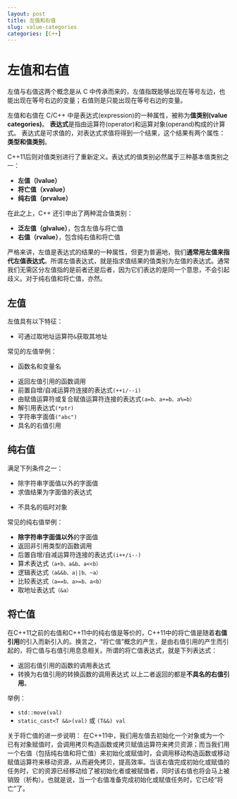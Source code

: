 ```yaml
---
layout: post
title: 左值和右值
slug: value-categories
categories: [C++]
---
```

# 左值和右值
左值与右值这两个概念是从 C 中传承而来的，左值指既能够出现在等号左边，也能出现在等号右边的变量；右值则是只能出现在等号右边的变量。

左值和右值在 C/C++ 中是表达式(expression)的一种属性，被称为**值类别(value categories)**。
**表达式**是指由运算符(operator)和运算对象(operand)构成的计算式。
表达式是可求值的，对表达式求值将得到一个结果，这个结果有两个属性：**类型和值类别**。

 C++11后则对值类别进行了重新定义。表达式的值类别必然属于三种基本值类别之一：
 + **左值（lvalue）**
 + **将亡值（xvalue）**
 + **纯右值（prvalue）**

在此之上，C++ 还引申出了两种混合值类别：
+ **泛左值（glvalue）**，包含左值与将亡值
+ **右值（rvalue）**，包含纯右值和将亡值

严格来讲，左值是表达式的结果的一种属性，但更为普遍地，我们**通常用左值来指代左值表达式**。所谓左值表达式，就是指求值结果的值类别为左值的表达式。通常我们无需区分左值指的是前者还是后者，因为它们表达的是同一个意思，不会引起歧义。对于纯右值和将亡值，亦然。

## 左值
左值具有以下特征：
- 可通过取地址运算符`&`获取其地址

常见的左值举例：
+ 函数名和变量名
- 返回左值引用的函数调用
- 前置自增/自减运算符连接的表达式`(++i/--i)`
- 由赋值运算符或复合赋值运算符连接的表达式`(a=b、a+=b、a%=b）`
- 解引用表达式`(*ptr)`
- 字符串字面值`("abc")`
- 具名的右值引用

## 纯右值
满足下列条件之一：
- 除字符串字面值以外的字面值
- 求值结果为字面值的表达式
+ 不具名的临时对象

常见的纯右值举例：
+ **除字符串字面值以外**的字面值
+ 返回非引用类型的函数调用
+ 后置自增/自减运算符连接的表达式`(i++/i--)`
+ 算术表达式`（a+b、a&b、a<<b）`
+ 逻辑表达式`（a&&b、a||b、~a）`
+ 比较表达式`（a==b、a>=b、a<b）`
+ 取地址表达式`（&a）`

## 将亡值
在C++11之前的右值和C++11中的纯右值是等价的，C++11中的将亡值是随着**右值引用**的引入而新引入的。换言之，“将亡值”概念的产生，是由右值引用的产生而引起的，将亡值与右值引用息息相关。所谓的将亡值表达式，就是下列表达式：
- 返回右值引用的函数的调用表达式
- 转换为右值引用的转换函数的调用表达式
以上二者返回的都是**不具名的右值引用**。

举例：
- `std::move(val)`
- `static_cast<T &&>(val)` 或 `(T&&) val`

关于将亡值的进一步说明：
在C++11中，我们用左值去初始化一个对象或为一个已有对象赋值时，会调用拷贝构造函数或拷贝赋值运算符来拷贝资源；而当我们用一个右值（包括纯右值和将亡值）来初始化或赋值时，会调用移动构造函数或移动赋值运算符来移动资源，从而避免拷贝，提高效率。当该右值完成初始化或赋值的任务时，它的资源已经移动给了被初始化者或被赋值者，同时该右值也将会马上被销毁（析构）。也就是说，当一个右值准备完成初始化或赋值任务时，它已经“将亡”了。
